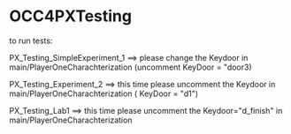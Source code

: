 # OCC4PXTesting

to run tests:

PX_Testing_SimpleExperiment_1  ==> please change the Keydoor in main/PlayerOneCharachterization (uncomment KeyDoor = "door3)

PX_Testing_Experiment_2  ==> this time please uncomment the Keydoor in main/PlayerOneCharachterization ( KeyDoor = "d1")

PX_Testing_Lab1  ==> this time please uncomment the Keydoor="d_finish" in main/PlayerOneCharachterization 
